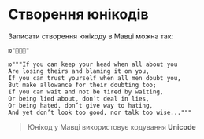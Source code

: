 # Створення юнікодів

Записати створення юнікоду в Мавці можна так:

```мавка
ю"🍒🍒🍒"
```

```мавка
ю"""If you can keep your head when all about you
Are losing theirs and blaming it on you,
If you can trust yourself when all men doubt you,
But make allowance for their doubting too;
If you can wait and not be tired by waiting,
Or being lied about, don’t deal in lies,
Or being hated, don’t give way to hating,
And yet don’t look too good, nor talk too wise..."""
```

> Юнікод у Мавці використовує кодування **Unicode**